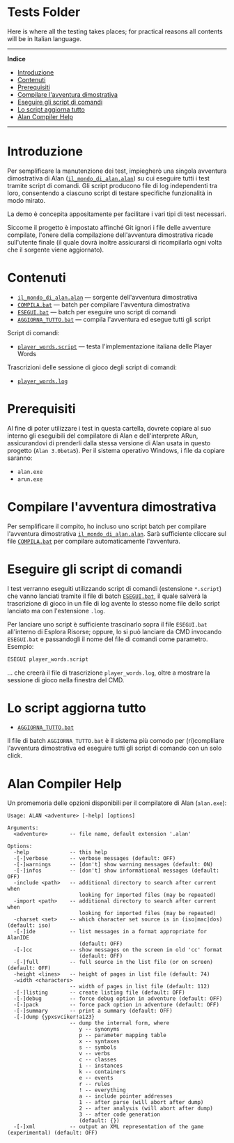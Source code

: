 # Tests Folder

Here is where all the testing takes places; for practical reasons all contents will be in Italian language.


-----

**Indice**

<!-- MarkdownTOC autolink="true" bracket="round" autoanchor="false" lowercase="only_ascii" uri_encoding="true" levels="1,2,3" -->

- [Introduzione](#introduzione)
- [Contenuti](#contenuti)
- [Prerequisiti](#prerequisiti)
- [Compilare l'avventura dimostrativa](#compilare-lavventura-dimostrativa)
- [Eseguire gli script di comandi](#eseguire-gli-script-di-comandi)
- [Lo script aggiorna tutto](#lo-script-aggiorna-tutto)
- [Alan Compiler Help](#alan-compiler-help)

<!-- /MarkdownTOC -->

-----

# Introduzione

Per semplificare la manutenzione dei test, impiegherò una singola avventura dimostrativa di Alan ([`il_mondo_di_alan.alan`][mondo alan]) su cui eseguire tutti i test tramite script di comandi. Gli script producono file di log independenti tra loro, consentendo a ciascuno script di testare specifiche funzionalità in modo mirato.

La demo è concepita appositamente per facilitare i vari tipi di test necessari.

Siccome il progetto è impostato affinché Git ignori i file delle avventure compilate, l'onere della compilazione dell'avventura dimostrativa ricade sull'utente finale (il quale dovrà inoltre assicurarsi di ricompilarla ogni volta che il sorgente viene aggiornato).


# Contenuti

- [`il_mondo_di_alan.alan`][mondo alan] — sorgente dell'avventura dimostrativa
- [`COMPILA.bat`][COMPILA] — batch per compilare l'avventura dimostrativa
- [`ESEGUI.bat`][ESEGUI] — batch per eseguire uno script di comandi
- [`AGGIORNA_TUTTO.bat`][AGGIORNA] — compila l'avventura ed esegue tutti gli script

Script di comandi:

- [`player_words.script`](./player_words.script) — testa l'implementazione italiana delle Player Words

Trascrizioni delle sessione di gioco degli script di comandi:

- [`player_words.log`](./player_words.log)


# Prerequisiti

Al fine di poter utilizzare i test in questa cartella, dovrete copiare al suo interno gli eseguibili del compilatore di Alan e dell'interprete ARun, assicurandovi di prenderli dalla stessa versione di Alan usata in questo progetto (`Alan 3.0beta5`). Per il sistema operativo Windows, i file da copiare saranno:

- `alan.exe`
- `arun.exe`


# Compilare l'avventura dimostrativa

Per semplificare il compito, ho incluso uno script batch per compilare l'avventura dimostrativa [`il_mondo_di_alan.alan`][mondo alan]. Sarà sufficiente cliccare sul file [`COMPILA.bat`][COMPILA] per compilare automaticamente l'avventura.


# Eseguire gli script di comandi

I test verranno eseguiti utilizzando script di comandi (estensione `*.script`) che vanno lanciati tramite il file di batch [`ESEGUI.bat`][ESEGUI], il quale salverà la trascrizione di gioco in un file di log avente lo stesso nome file dello script lanciato ma con l'estensione `.log`.

Per lanciare uno script è sufficiente trascinarlo sopra il file `ESEGUI.bat` all'interno di Esplora Risorse; oppure, lo si può lanciare da CMD invocando `ESEGUI.bat` e passandogli il nome del file di comandi come parametro. Esempio:

```bat
ESEGUI player_words.script
```

... che creerà il file di trascrizione `player_words.log`, oltre a mostrare la sessione di gioco nella finestra del CMD.

# Lo script aggiorna tutto

- [`AGGIORNA_TUTTO.bat`][AGGIORNA]

Il file di batch `AGGIORNA_TUTTO.bat` è il sistema più comodo per (ri)complilare l'avventura dimostrativa ed eseguire tutti gli script di comando con un solo click.

# Alan Compiler Help

Un promemoria delle opzioni disponibili per il compilatore di Alan (`alan.exe`):

```
Usage: ALAN <adventure> [-help] [options]

Arguments:
  <adventure>       -- file name, default extension '.alan'

Options:
  -help             -- this help
  -[-]verbose       -- verbose messages (default: OFF)
  -[-]warnings      -- [don't] show warning messages (default: ON)
  -[-]infos         -- [don't] show informational messages (default: OFF)
  -include <path>   -- additional directory to search after current when
                       looking for imported files (may be repeated)
  -import <path>    -- additional directory to search after current when
                       looking for imported files (may be repeated)
  -charset <set>    -- which character set source is in (iso|mac|dos) (default: iso)
  -[-]ide           -- list messages in a format appropriate for AlanIDE
                       (default: OFF)
  -[-]cc            -- show messages on the screen in old 'cc' format
                       (default: OFF)
  -[-]full          -- full source in the list file (or on screen) (default: OFF)
  -height <lines>   -- height of pages in list file (default: 74)
  -width <characters> 
                    -- width of pages in list file (default: 112)
  -[-]listing       -- create listing file (default: OFF)
  -[-]debug         -- force debug option in adventure (default: OFF)
  -[-]pack          -- force pack option in adventure (default: OFF)
  -[-]summary       -- print a summary (default: OFF)
  -[-]dump {ypxsvciker!a123} 
                    -- dump the internal form, where
                       y -- synonyms
                       p -- parameter mapping table
                       x -- syntaxes
                       s -- symbols
                       v -- verbs
                       c -- classes
                       i -- instances
                       k -- containers
                       e -- events
                       r -- rules
                       ! -- everything
                       a -- include pointer addresses
                       1 -- after parse (will abort after dump)
                       2 -- after analysis (will abort after dump)
                       3 -- after code generation
                       (default: {})
  -[-]xml           -- output an XML representation of the game (experimental) (default: OFF)
```


<!-----------------------------------------------------------------------------
                               REFERENCE LINKS                                
------------------------------------------------------------------------------>

[mondo alan]: ./il_mondo_di_alan.alan

[COMPILA]: ./COMPILA.bat
[ESEGUI]:  ./ESEGUI.bat
[AGGIORNA]: ./AGGIORNA_TUTTO.bat

